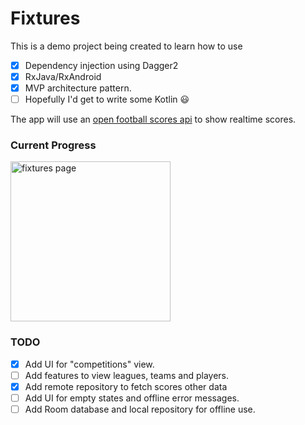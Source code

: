 # Fixtures


This is a demo project being created to learn how to use
 - [x] Dependency injection using Dagger2
 - [x] RxJava/RxAndroid
 - [x] MVP architecture pattern.
 - [ ] Hopefully I'd get to write some Kotlin :smiley:
 
 The app will use an [open football scores api](http://api.football-data.org/) to show realtime scores.
 
 ### Current Progress
 <img src="fixtures.gif" alt="fixtures page" width="256">

 ### TODO
 - [X] Add UI for "competitions" view.
 - [ ] Add features to view leagues, teams and players.
 - [x] Add remote repository to fetch scores other data
 - [ ] Add UI for empty states and offline error messages.
 - [ ] Add Room database and local repository for offline use.
